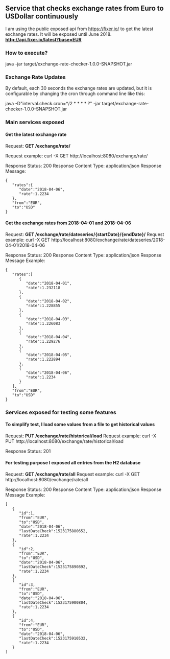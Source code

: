 ## Service that checks exchange rates from Euro to USDollar continuously
I am using the public exposed api from https://fixer.io/ to get the latest exchange rates. It will be exposed until June 2018.
**http://api.fixer.io/latest?base=EUR**

### How to execute?
java -jar target/exchange-rate-checker-1.0.0-SNAPSHOT.jar

### Exchange Rate Updates
By default, each 30 seconds the exchange rates are updated, but it is configurable by changing the cron through command line like this:

java -D"interval.check.cron=*/2 * * * * ?" -jar target/exchange-rate-checker-1.0.0-SNAPSHOT.jar

### Main services exposed
#### Get the latest exchange rate
Request: **GET /exchange/rate/**

Request example: curl -X GET http://localhost:8080/exchange/rate/

Response Status: 200
Response Content Type: application/json
Response Message:
```
{
   "rates":{
      "date":"2018-04-06",
      "rate":1.2234
   },
   "from":"EUR",
   "to":"USD"
}
```

#### Get the exchange rates from 2018-04-01 and 2018-04-06
Request: **GET /exchange/rate/dateseries/{startDate}/{endDate}/**
Request example: curl -X GET http://localhost:8080/exchange/rate/dateseries/2018-04-01/2018-04-06

Response Status: 200
Response Content Type: application/json
Response Message Example:
```
{
   "rates":[
      {
         "date":"2018-04-01",
         "rate":1.232118
      },
      {
         "date":"2018-04-02",
         "rate":1.228855
      },
      {
         "date":"2018-04-03",
         "rate":1.226083
      },
      {
         "date":"2018-04-04",
         "rate":1.229276
      },
      {
         "date":"2018-04-05",
         "rate":1.222894
      },
      {
         "date":"2018-04-06",
         "rate":1.2234
      }
   ],
   "from":"EUR",
   "to":"USD"
}
```

### Services exposed for testing some features

#### To simplify test, I load some values from a file to get historical values
Request: **PUT /exchange/rate/historical/load**
Request example: curl -X PUT http://localhost:8080/exchange/rate/historical/load

Response Status: 201

#### For testing purpose I exposed all entries from the H2 database
Request: **GET /exchange/rate/all**
Request example: curl -X GET http://localhost:8080/exchange/rate/all

Response Status: 200
Response Content Type: application/json
Response Message Example:
```
[
   {
      "id":1,
      "from":"EUR",
      "to":"USD",
      "date":"2018-04-06",
      "lastDateCheck":1523175880652,
      "rate":1.2234
   },
   {
      "id":2,
      "from":"EUR",
      "to":"USD",
      "date":"2018-04-06",
      "lastDateCheck":1523175890892,
      "rate":1.2234
   },
   {
      "id":3,
      "from":"EUR",
      "to":"USD",
      "date":"2018-04-06",
      "lastDateCheck":1523175900804,
      "rate":1.2234
   },
   {
      "id":4,
      "from":"EUR",
      "to":"USD",
      "date":"2018-04-06",
      "lastDateCheck":1523175910532,
      "rate":1.2234
   }
]
```
